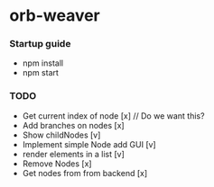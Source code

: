 # orb-weaver
### Startup guide
* npm install 
* npm start

### TODO
* Get current index of node [x] // Do we want this?
* Add branches on nodes [x]
* Show childNodes [v]
* Implement simple Node add GUI [v]
* render elements in a list [v]
* Remove Nodes [x]
* Get nodes from from backend [x]
